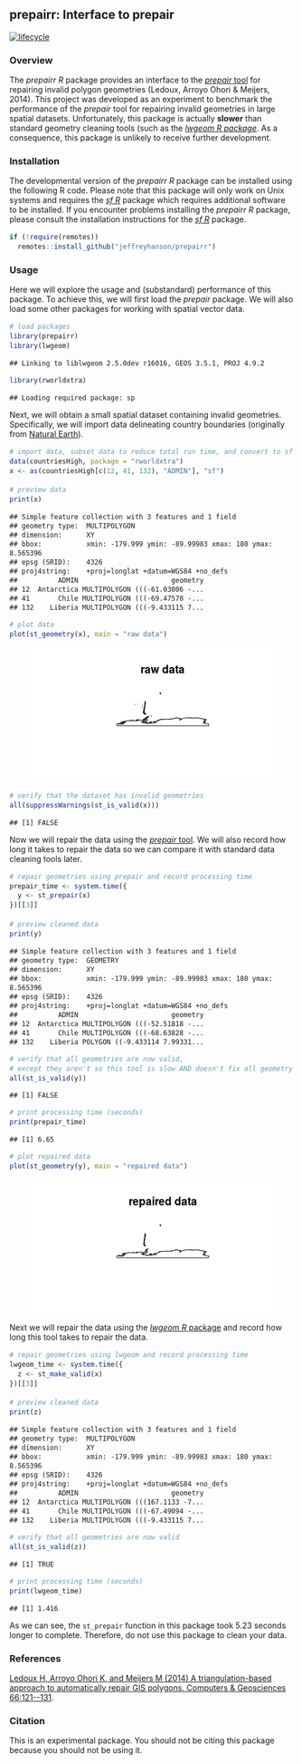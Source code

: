 
<!--- README.md is generated from README.Rmd. Please edit that file -->
prepairr: Interface to prepair
------------------------------

[![lifecycle](https://img.shields.io/badge/Lifecycle-experimental-orange.svg)](https://www.tidyverse.org/lifecycle/#experimental)

### Overview

The *prepairr R* package provides an interface to the [*prepair* tool](https://github.com/tudelft3d/prepair) for repairing invalid polygon geometries (Ledoux, Arroyo Ohori & Meijers, 2014). This project was developed as an experiment to benchmark the performance of the *prepair* tool for repairing invalid geometries in large spatial datasets. Unfortunately, this package is actually **slower** than standard geometry cleaning tools (such as the [*lwgeom R package*](%5B_lwgeom%20R_%20package%5D(https://CRAN.R-project.org/package=lwgeom)). As a consequence, this package is unlikely to receive further development.

### Installation

The developmental version of the *prepairr R* package can be installed using the following R code. Please note that this package will only work on Unix systems and requires the [*sf R*](https://github.com/r-spatial/sf) package which requires additional software to be installed. If you encounter problems installing the *prepairr R* package, please consult the installation instructions for the [*sf R*](https://github.com/r-spatial/sf) package.

``` r
if (!require(remotes))
  remotes::install_github("jeffreyhanson/prepairr")
```

### Usage

Here we will explore the usage and (substandard) performance of this package. To achieve this, we will first load the *prepair* package. We will also load some other packages for working with spatial vector data.

``` r
# load packages
library(prepairr)
library(lwgeom)
```

    ## Linking to liblwgeom 2.5.0dev r16016, GEOS 3.5.1, PROJ 4.9.2

``` r
library(rworldxtra)
```

    ## Loading required package: sp

Next, we will obtain a small spatial dataset containing invalid geometries. Specifically, we will import data delineating country boundaries (originally from [Natural Earth](https://www.naturalearthdata.com/)).

``` r
# import data, subset data to reduce total run time, and convert to sf format
data(countriesHigh, package = "rworldxtra")
x <- as(countriesHigh[c(12, 41, 132), "ADMIN"], "sf")

# preview data
print(x)
```

    ## Simple feature collection with 3 features and 1 field
    ## geometry type:  MULTIPOLYGON
    ## dimension:      XY
    ## bbox:           xmin: -179.999 ymin: -89.99983 xmax: 180 ymax: 8.565396
    ## epsg (SRID):    4326
    ## proj4string:    +proj=longlat +datum=WGS84 +no_defs
    ##          ADMIN                       geometry
    ## 12  Antarctica MULTIPOLYGON (((-61.03006 -...
    ## 41       Chile MULTIPOLYGON (((-69.47578 -...
    ## 132    Liberia MULTIPOLYGON (((-9.433115 7...

``` r
# plot data
plot(st_geometry(x), main = "raw data")
```

<img src="man/figures/README-raw_data-1.png" style="display: block; margin: auto;" />

``` r
# verify that the dataset has invalid geometries
all(suppressWarnings(st_is_valid(x)))
```

    ## [1] FALSE

Now we will repair the data using the [*prepair* tool](https://github.com/tudelft3d/prepair). We will also record how long it takes to repair the data so we can compare it with standard data cleaning tools later.

``` r
# repair geometries using prepair and record processing time
prepair_time <- system.time({
  y <- st_prepair(x)
})[[3]]

# preview cleaned data
print(y)
```

    ## Simple feature collection with 3 features and 1 field
    ## geometry type:  GEOMETRY
    ## dimension:      XY
    ## bbox:           xmin: -179.999 ymin: -89.99983 xmax: 180 ymax: 8.565396
    ## epsg (SRID):    4326
    ## proj4string:    +proj=longlat +datum=WGS84 +no_defs
    ##          ADMIN                       geometry
    ## 12  Antarctica MULTIPOLYGON (((-52.51818 -...
    ## 41       Chile MULTIPOLYGON (((-68.63828 -...
    ## 132    Liberia POLYGON ((-9.433114 7.99331...

``` r
# verify that all geometries are now valid,
# except they aren't so this tool is slow AND doesn't fix all geometry issues
all(st_is_valid(y))
```

    ## [1] FALSE

``` r
# print processing time (seconds)
print(prepair_time)
```

    ## [1] 6.65

``` r
# plot repaired data
plot(st_geometry(y), main = "repaired data")
```

<img src="man/figures/README-cleaned_data-1.png" style="display: block; margin: auto;" />

Next we will repair the data using the [*lwgeom R* package](https://CRAN.R-project.org/package=lwgeom) and record how long this tool takes to repair the data.

``` r
# repair geometries using lwgeom and record processing time
lwgeom_time <- system.time({
  z <- st_make_valid(x)
})[[3]]

# preview cleaned data
print(z)
```

    ## Simple feature collection with 3 features and 1 field
    ## geometry type:  MULTIPOLYGON
    ## dimension:      XY
    ## bbox:           xmin: -179.999 ymin: -89.99983 xmax: 180 ymax: 8.565396
    ## epsg (SRID):    4326
    ## proj4string:    +proj=longlat +datum=WGS84 +no_defs
    ##          ADMIN                       geometry
    ## 12  Antarctica MULTIPOLYGON (((167.1133 -7...
    ## 41       Chile MULTIPOLYGON (((-67.49094 -...
    ## 132    Liberia MULTIPOLYGON (((-9.433115 7...

``` r
# verify that all geometries are now valid
all(st_is_valid(z))
```

    ## [1] TRUE

``` r
# print processing time (seconds)
print(lwgeom_time)
```

    ## [1] 1.416

As we can see, the `st_prepair` function in this package took 5.23 seconds longer to complete. Therefore, do not use this package to clean your data.

### References

[Ledoux H, Arroyo Ohori K, and Meijers M (2014) A triangulation-based approach to automatically repair GIS polygons. Computers & Geosciences 66:121--131](https://doi.org/10.1016/j.cageo.2014.01.009).

### Citation

This is an experimental package. You should not be citing this package because you should not be using it.
